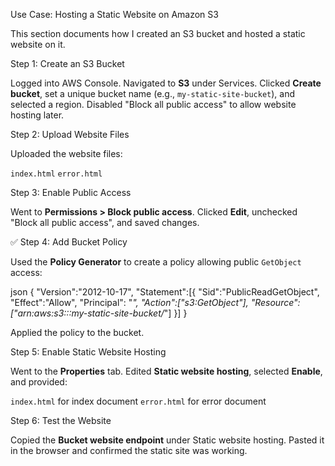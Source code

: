 Use Case: Hosting a Static Website on Amazon S3

This section documents how I created an S3 bucket and hosted a static website on it.



Step 1: Create an S3 Bucket

Logged into AWS Console.
Navigated to **S3** under Services.
Clicked **Create bucket**, set a unique bucket name (e.g., `my-static-site-bucket`), and selected a region.
Disabled "Block all public access" to allow website hosting later.


Step 2: Upload Website Files

Uploaded the website files:

`index.html`
`error.html`


Step 3: Enable Public Access

Went to **Permissions > Block public access**.
Clicked **Edit**, unchecked "Block all public access", and saved changes.



✅ Step 4: Add Bucket Policy

Used the **Policy Generator** to create a policy allowing public `GetObject` access:

json
{
  "Version":"2012-10-17",
  "Statement":[{
    "Sid":"PublicReadGetObject",
    "Effect":"Allow",
    "Principal": "*",
    "Action":["s3:GetObject"],
    "Resource":["arn:aws:s3:::my-static-site-bucket/*"]
  }]
}

Applied the policy to the bucket.



Step 5: Enable Static Website Hosting

Went to the **Properties** tab.
Edited **Static website hosting**, selected **Enable**, and provided:

`index.html` for index document
`error.html` for error document



Step 6: Test the Website

Copied the **Bucket website endpoint** under Static website hosting.
Pasted it in the browser and confirmed the static site was working.


